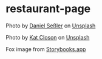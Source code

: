 # restaurant-page


Photo by <a href="https://unsplash.com/@danielsessler?utm_content=creditCopyText&utm_medium=referral&utm_source=unsplash">Daniel Seßler</a> on <a href="https://unsplash.com/photos/green-and-brown-trees-during-daytime-_3DI_vx2ygg?utm_content=creditCopyText&utm_medium=referral&utm_source=unsplash">Unsplash</a>


Photo by <a href="https://unsplash.com/@katclos?utm_content=creditCopyText&utm_medium=referral&utm_source=unsplash">Kat Closon</a> on <a href="https://unsplash.com/photos/brown-and-green-trees-on-brown-grass-field-during-daytime-hZX4tYgljUI?utm_content=creditCopyText&utm_medium=referral&utm_source=unsplash">Unsplash</a>

Fox image from <a href="https://www.storybooks.app/bedtime-stories/the-greedy-fox-YwiROROomu">Storybooks.app</a>
  